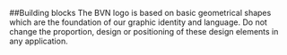 ##Building blocks
The BVN logo is based on basic geometrical shapes which are the foundation of our graphic identity and language.
Do not change the proportion, design or positioning of these design elements in any application.